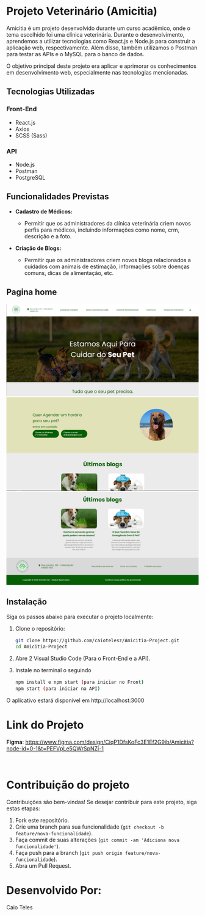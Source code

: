 # Projeto Veterinário (Amicitia)

Amicitia é um projeto desenvolvido durante um curso acadêmico, onde o tema escolhido foi uma clínica veterinária. Durante o desenvolvimento, aprendemos a utilizar tecnologias como React.js e Node.js para construir a aplicação web, respectivamente. Além disso, também utilizamos o Postman para testar as APIs e o MySQL para o banco de dados.

O objetivo principal deste projeto era aplicar e aprimorar os conhecimentos em desenvolvimento web, especialmente nas tecnologias mencionadas.

## Tecnologias Utilizadas

### Front-End
- React.js
- Axios
- SCSS (Sass)

### API
- Node.js
- Postman
- PostgreSQL

## Funcionalidades Previstas
- **Cadastro de Médicos:**
  - Permitir que os administradores da clínica veterinária criem novos perfis para médicos, incluindo informações como nome, crm, descrição e a foto.

- **Criação de Blogs:**
  - Permitir que os administradores criem novos blogs relacionados a cuidados com animais de estimação, informações sobre doenças comuns, dicas de alimentação, etc.


## Pagina home
![Create](images/foto%201.jpg)
![Create](images/foto%202.jpg)
![Create](images/foto%203.jpg)

## Instalação

Siga os passos abaixo para executar o projeto localmente:

1. Clone o repositório:

   ```bash
   git clone https://github.com/caiotelesz/Amicitia-Project.git
   cd Amicitia-Project

2. Abre 2 Visual Studio Code (Para o Front-End e a API).

3. Instale no terminal o seguindo

    ```bash
   npm install e npm start (para iniciar no Front)
   npm start (para iniciar na API)

O aplicativo estará disponível em http://localhost:3000 
<br />
# Link do Projeto
**Figma**: https://www.figma.com/design/CiqP1DfsKoFc3E1Ef2G9ib/Amicitia?node-id=0-1&t=PEFVpLe5QWrSpNZi-1

<br />

# Contribuição do projeto
Contribuições são bem-vindas! Se desejar contribuir para este projeto, siga estas etapas:

1. Fork este repositório.
2. Crie uma branch para sua funcionalidade (`git checkout -b feature/nova-funcionalidade`).
3. Faça commit de suas alterações (`git commit -am 'Adiciona nova funcionalidade'`).
4. Faça push para a branch (`git push origin feature/nova-funcionalidade`).
5. Abra um Pull Request.


# Desenvolvido Por:
Caio Teles
